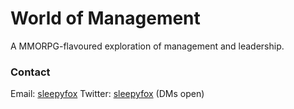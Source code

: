 # World of Management

A MMORPG-flavoured exploration of management and leadership.

### Contact

Email: [sleepyfox](mailto://sleepyfox@gmail.com)
Twitter: [sleepyfox](https://twitter.com/sleepyfox) (DMs open)
